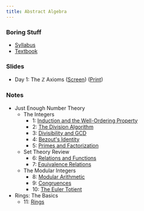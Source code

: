 ```yaml
---
title: Abstract Algebra
---
```


### Boring Stuff

* [Syllabus](/pdf/classes/aa/syllabus.pdf)
* [Textbook](http://abstract.pugetsound.edu)

### Slides

* Day 1: The $\mathbb{Z}$ Axioms
  ([Screen](/pdf/classes/aa/slides/zz-axioms-screen.pdf))
  ([Print](/pdf/classes/aa/slides/zz-axioms-print.pdf))

### Notes

* Just Enough Number Theory
    * The Integers
        * 1: [Induction and the Well-Ordering Property](/pdf/classes/aa/notes/01-induction-and-wop.pdf)
        * 2: [The Division Algorithm](/pdf/classes/aa/notes/02-division-algorithm.pdf)
        * 3: [Divisibility and GCD](/pdf/classes/aa/notes/03-divisibility-and-gcd.pdf)
        * 4: [Bezout's Identity](/pdf/classes/aa/notes/04-bezouts-identity.pdf)
        * 5: [Primes and Factorization](/pdf/classes/aa/notes/05-primes-and-factorization.pdf)
    * Set Theory Review
        * 6: [Relations and Functions](/pdf/classes/aa/notes/06-relations-and-functions.pdf)
        * 7: [Equivalence Relations](/pdf/classes/aa/notes/07-equivalence-relations.pdf)
    * The Modular Integers
        * 8: [Modular Arithmetic](/pdf/classes/aa/notes/08-modular-arithmetic.pdf)
        * 9: [Congruences](/pdf/classes/aa/notes/09-congruences.pdf)
        * 10: [The Euler Totient](/pdf/classes/aa/notes/10-the-euler-totient.pdf)
* Rings: The Basics
    * 11: [Rings](/pdf/classes/aa/notes/11-rings.pdf)
